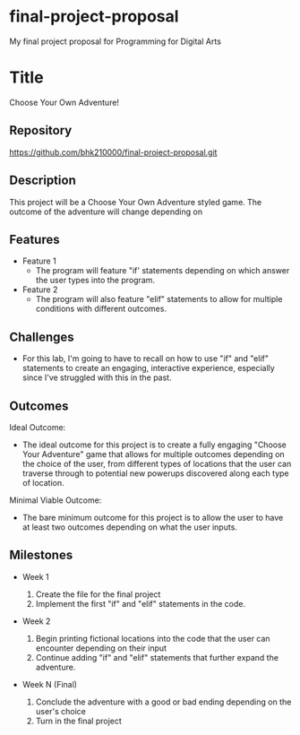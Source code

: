 # final-project-proposal
My final project proposal for Programming for Digital Arts
# Title
Choose Your Own Adventure!
## Repository
<https://github.com/bhk210000/final-project-proposal.git>

## Description
This project will be a Choose Your Own Adventure styled game. The outcome of the adventure will change depending on

## Features
- Feature 1
	- The program will feature "if' statements depending on which answer the user types into the program.
- Feature 2
	- The program will also feature "elif" statements to allow for multiple conditions with different outcomes.

## Challenges
- For this lab, I'm going to have to recall on how to use "if" and "elif" statements to create an engaging, interactive experience, especially since I've struggled with this in the past.


## Outcomes
Ideal Outcome:
- The ideal outcome for this project is to create a fully engaging "Choose Your Adventure" game that allows for multiple outcomes depending on the choice of the user, from different types of locations that the user can traverse through to potential new powerups discovered along each type of location.

Minimal Viable Outcome:
- The bare minimum outcome for this project is to allow the user to have at least two outcomes depending on what the user inputs.

## Milestones

- Week 1
  1. Create the file for the final project
  2. Implement the first "if" and "elif" statements in the code.

- Week 2
  1. Begin printing fictional locations into the code that the user can encounter depending on their input
  2. Continue adding "if" and "elif" statements that further expand the adventure.

- Week N (Final)
  1. Conclude the adventure with a good or bad ending depending on the user's choice
  2. Turn in the final project
